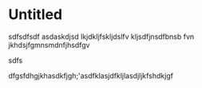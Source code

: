# Untitled

sdfsdfsdf asdaskdjsd lkjdkljfskljdslfv kljsdfjnsdfbnsb fvn jkhdsjfgmnsmdnfjhsdfgv







sdfs

dfgsfdhgjkhasdkfjgh;'asdfklasjdfkljlasdjljkfshdkjgf

